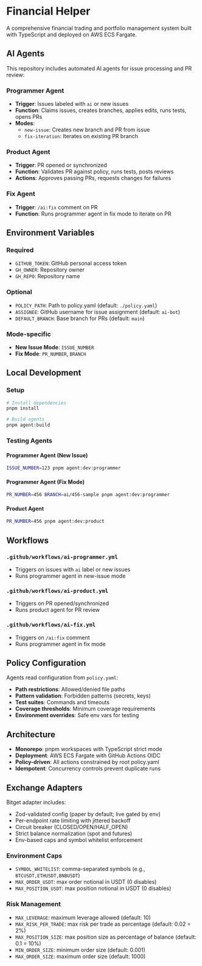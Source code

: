 # Financial Helper

A comprehensive financial trading and portfolio management system built with TypeScript and deployed on AWS ECS Fargate.

## AI Agents

This repository includes automated AI agents for issue processing and PR review:

### Programmer Agent
- **Trigger**: Issues labeled with `ai` or new issues
- **Function**: Claims issues, creates branches, applies edits, runs tests, opens PRs
- **Modes**:
  - `new-issue`: Creates new branch and PR from issue
  - `fix-iteration`: Iterates on existing PR branch

### Product Agent  
- **Trigger**: PR opened or synchronized
- **Function**: Validates PR against policy, runs tests, posts reviews
- **Actions**: Approves passing PRs, requests changes for failures

### Fix Agent
- **Trigger**: `/ai:fix` comment on PR
- **Function**: Runs programmer agent in fix mode to iterate on PR

## Environment Variables

### Required
- `GITHUB_TOKEN`: GitHub personal access token
- `GH_OWNER`: Repository owner
- `GH_REPO`: Repository name

### Optional
- `POLICY_PATH`: Path to policy.yaml (default: `./policy.yaml`)
- `ASSIGNEE`: GitHub username for issue assignment (default: `ai-bot`)
- `DEFAULT_BRANCH`: Base branch for PRs (default: `main`)

### Mode-specific
- **New Issue Mode**: `ISSUE_NUMBER`
- **Fix Mode**: `PR_NUMBER`, `BRANCH`

## Local Development

### Setup
```bash
# Install dependencies
pnpm install

# Build agents
pnpm agent:build
```

### Testing Agents

#### Programmer Agent (New Issue)
```bash
ISSUE_NUMBER=123 pnpm agent:dev:programmer
```

#### Programmer Agent (Fix Mode)
```bash
PR_NUMBER=456 BRANCH=ai/456-sample pnpm agent:dev:programmer
```

#### Product Agent
```bash
PR_NUMBER=456 pnpm agent:dev:product
```

## Workflows

### `.github/workflows/ai-programmer.yml`
- Triggers on issues with `ai` label or new issues
- Runs programmer agent in new-issue mode

### `.github/workflows/ai-product.yml`  
- Triggers on PR opened/synchronized
- Runs product agent for PR review

### `.github/workflows/ai-fix.yml`
- Triggers on `/ai:fix` comment
- Runs programmer agent in fix mode

## Policy Configuration

Agents read configuration from `policy.yaml`:

- **Path restrictions**: Allowed/denied file paths
- **Pattern validation**: Forbidden patterns (secrets, keys)
- **Test suites**: Commands and timeouts
- **Coverage thresholds**: Minimum coverage requirements
- **Environment overrides**: Safe env vars for testing

## Architecture

- **Monorepo**: pnpm workspaces with TypeScript strict mode
- **Deployment**: AWS ECS Fargate with GitHub Actions OIDC
- **Policy-driven**: All actions constrained by root policy.yaml
- **Idempotent**: Concurrency controls prevent duplicate runs

## Exchange Adapters

Bitget adapter includes:

- Zod-validated config (paper by default; live gated by env)
- Per-endpoint rate limiting with jittered backoff
- Circuit breaker (CLOSED/OPEN/HALF_OPEN)
- Strict balance normalization (spot and futures)
- Env-based caps and symbol whitelist enforcement

### Environment Caps

- `SYMBOL_WHITELIST`: comma-separated symbols (e.g., `BTCUSDT,ETHUSDT,BNBUSDT`)
- `MAX_ORDER_USDT`: max order notional in USDT (0 disables)
- `MAX_POSITION_USDT`: max position notional in USDT (0 disables)

### Risk Management

- `MAX_LEVERAGE`: maximum leverage allowed (default: 10)
- `MAX_RISK_PER_TRADE`: max risk per trade as percentage (default: 0.02 = 2%)
- `MAX_POSITION_SIZE`: max position size as percentage of balance (default: 0.1 = 10%)
- `MIN_ORDER_SIZE`: minimum order size (default: 0.001)
- `MAX_ORDER_SIZE`: maximum order size (default: 1000)
